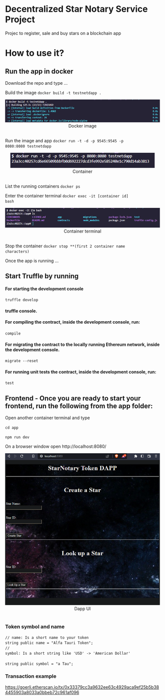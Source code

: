 # Decentralized Star Notary Service Project

Projec to register, sale and buy stars on a blockchain app


# How to use it?

## Run the app in docker

Download the repo and type ...

Build the image <code>docker build -t testnetdapp . </code>

<center>
<img src='images/image.png'/>
<figcaption>Docker image</figcaption></center>
<br/>

Run the image and app <code>docker run -t -d -p 9545:9545 -p 8080:8080 testnetdapp </code>

<center>
<img src='images/container.png'/>
<figcaption>Container</figcaption></center>
<br/>

List the running containers <code>docker ps </code>

Enter the container terminal <code>docker exec -it [container id] bash </code>

<center>
<img src='images/terminal.png'/>
<figcaption>Container terminal</figcaption></center>
<br/>

Stop the container <code>docker stop **(first 2 container name characters) </code>

Once the app is running ...


## Start Truffle by running

#### For starting the development console

<code>truffle develop</code>

#### truffle console.<br/>
#### For compiling the contract, inside the development console, run:<br/>
<code>compile</code>

#### For migrating the contract to the locally running Ethereum network, inside the development console.<br/>
<code>migrate --reset</code>

#### For running unit tests the contract, inside the development console, run:<br/>
<code>test</code>


## Frontend - Once you are ready to start your frontend, run the following from the app folder:

Open another container terminal and type

<code>cd app</code>

<code>npm run dev</code>

On a browser window open http://localhost:8080/

<center>
<img src='images/dappui.png'/>
<figcaption>Dapp UI</figcaption></center>
<br/>

### Token symbol and name

<code>// name: Is a short name to your token </code><br/>
<code>string public name = "Alfa Tauri Token"; </code><br/>
<code>// symbol: Is a short string like 'USD' -> 'American Dollar' </code><br/>
<code>string public symbol = "a Tau"; </code>


### Transaction example
https://goerli.etherscan.io/tx/0x33379cc3a9632ee63c4929aca9ef25b5b384455903a8033a0bbeb72c961af096